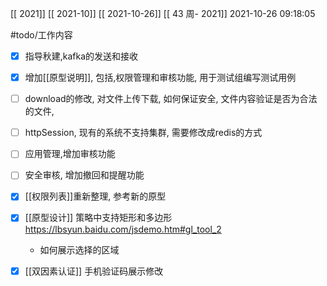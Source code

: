 [[ 2021]]
[[ 2021-10]]
[[ 2021-10-26]]
[[ 43 周- 2021]]
 2021-10-26 09:18:05
 
 #todo/工作内容
 - [x] 指导秋建,kafka的发送和接收
 - [x] 增加[[原型说明]], 包括,权限管理和审核功能, 用于测试组编写测试用例
 - [ ] download的修改, 对文件上传下载, 如何保证安全, 文件内容验证是否为合法的文件,
 - [ ] httpSession, 现有的系统不支持集群, 需要修改成redis的方式
 - [ ] 应用管理,增加审核功能
 - [ ] 安全审核, 增加撤回和提醒功能
 - [x] [[权限列表]]重新整理, 参考新的原型
 - [x] [[原型设计]] 策略中支持矩形和多边形 https://lbsyun.baidu.com/jsdemo.htm#gl_tool_2
	 - 如何展示选择的区域
 - [x] [[双因素认证]] 手机验证码展示修改

 